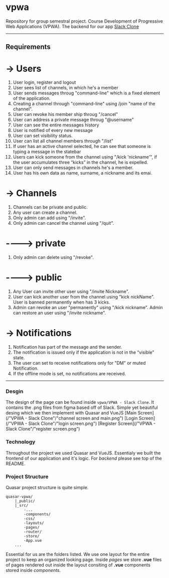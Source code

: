 # vpwa
Repository for group semestral project. Course Development of Progressive Web Applications (VPWA).
The backend for our app [Slack Clone](https://github.com/mpodmanicky/vpwa-backend)

---
## Requirements
# -> Users
1. User login, register and logout
2. User sees list of channels, in which he's a member
3. User sends messages throug "command-line" which is a fixed element of the application. 
4. Creating a channel through "command-line" using /join "name of the channel".
5. User can revoke his member ship throug "/cancel"
6. User can address a private message throug "@username"
7. User can see the entire messages history
8. User is notified of every new message
9. User can set visibility status.
10. User can list all channel members through "/list"
11. If user has an active channel selected, he can see that someone is typing a message in the statebar
12. Users can kick someone from the channel using "/kick 'nickname'", if the user accumulates three “kicks” in the channel, he is expelled.   
13. User can only send messages in channels he's a member.
14. User has his own data as name, surname, a nickname and its emai.
# -> Channels
1. Channels can be private and public.
2. Any user can create a channel.
3. Only admin can add using "/invite".
4. Only admin can cancel the channel using "/quit".
# ----> private 
1. Only admin can delete using "/revoke".
# ----> public
1. Any User can invite other user using "/invite Nickname".
2. User can kick another user from the channel using "kick nickName".
User is banned permanently when has 3 kicks.
3. Admin can revoke an user "permanently" using "/kick nickname".
Admin can restore an user using "/invite nickname".
# -> Notifications
1. Notification has part of the message and the sender.
2. The notification is issued only if the application is not in the “visible” state.
3. The user can set to receive notifications only for "DM" or muted Notification.
4. If the offline mode is set, no notifications are received.
---
### Desgin
The design of the page can be found inside `vpwa/VPWA - Slack Clone`. It contains the .png files from figma based off of Slack.
Simple yet beautiful desing which we then implement with Quasar and VueJS
[Main Screen](/"VPWA - Slack Clone"/"channel screen and main.png")
[Login Screen](/"VPWA - Slack Clone"/"login screen.png")
[Register Screen](/"VPWA - Slack Clone"/"register screen.png")

### Technology
Throughout the project we used Quasar and VueJS. Essentialy we built the frontend of our application and it's logic.
For *backend* please see top of the README.

### Project Structure
Quasar project structure is quite simple.
```
quasar-vpwa/
    |_public/
    |_src/
        -...
        -components/
        -css/
        -layouts/
        -pages/
        -router/
        -store/
        -App.vue
    ...
```
Essential for us are the folders listed. We use one layout for the entire project to keep an organized looking page.
Inside *pages* we store **.vue** files of pages rendered out inside the layout consiting of **.vue** components stored inside *components*.


